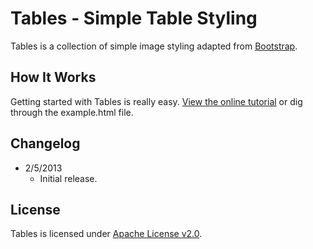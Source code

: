 # Tables - Simple Table Styling
Tables is a collection of simple image styling adapted from [Bootstrap](http://getbootstrap.com).

## How It Works
Getting started with Tables is really easy. [View the online tutorial](http://cferdinandi.github.com/tables/) or dig through the example.html file.

## Changelog
* 2/5/2013
  * Initial release.

## License
Tables is licensed under [Apache License v2.0](http://www.apache.org/licenses/LICENSE-2.0).
